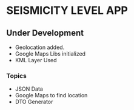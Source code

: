 <h1>SEISMICITY LEVEL APP</h1>
<h2>Under Development</h2>

  <ul>
  <li>Geolocation added.</li>
  <li>Google Maps Libs initialized</li>
  <li>KML Layer Used</li>
</ul>

<h3>Topics</h3>
  <ul>
  <li>JSON Data </li>
  <li>Google Maps to find location</li>
  <li>DTO Generator</li>
  
</ul>
